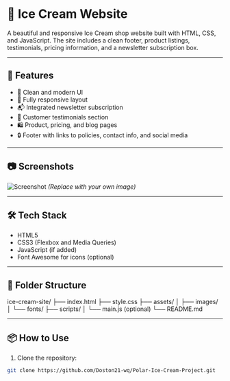 # 🍨 Ice Cream Website

A beautiful and responsive Ice Cream shop website built with HTML, CSS, and JavaScript. The site includes a clean footer, product listings, testimonials, pricing information, and a newsletter subscription box.

---

## 🚀 Features

- 🧁 Clean and modern UI
- 📱 Fully responsive layout
- 📬 Integrated newsletter subscription
- 💬 Customer testimonials section
- 🛍 Product, pricing, and blog pages
- 🔒 Footer with links to policies, contact info, and social media

---

## 📷 Screenshots

![Screenshot](./screenshots/homepage.png)
*(Replace with your own image)*

---

## 🛠 Tech Stack

- HTML5
- CSS3 (Flexbox and Media Queries)
- JavaScript (if added)
- Font Awesome for icons (optional)

---

## 📂 Folder Structure
ice-cream-site/
├── index.html
├── style.css
├── assets/
│ ├── images/
│ └── fonts/
├── scripts/
│ └── main.js (optional)
└── README.md


---

## 📦 How to Use

1. Clone the repository:

```bash
git clone https://github.com/Doston21-wq/Polar-Ice-Cream-Project.git
